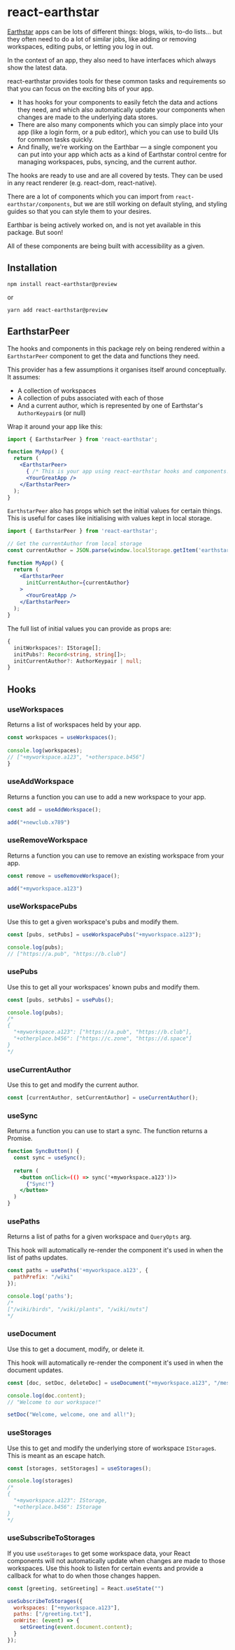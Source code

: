 # react-earthstar

[Earthstar](https://github.com/earthstar-project/earthstar) apps can be lots of different things: blogs, wikis, to-do lists... but they often need to do a lot of similar jobs, like adding or removing workspaces, editing pubs, or letting you log in out.

In the context of an app, they also need to have interfaces which always show the latest data.

react-earthstar provides tools for these common tasks and requirements so that you can focus on the exciting bits of your app.

- It has hooks for your components to easily fetch the data and actions they need, and which also automatically update your components when changes are made to the underlying data stores.
- There are also many components which you can simply place into your app (like a login form, or a pub editor), which you can use to build UIs for common tasks quickly.
- And finally, we're working on the Earthbar — a single component you can put into your app which acts as a kind of Earthstar control centre for managing workspaces, pubs, syncing, and the current author.

The hooks are ready to use and are all covered by tests. They can be used in any react renderer (e.g. react-dom, react-native).

There are a lot of components which you can import from `react-earthstar/components`, but we are still working on default styling, and styling guides so that you can style them to your desires.

Earthbar is being actively worked on, and is not yet available in this package. But soon!

All of these components are being built with accessibility as a given.

## Installation

`npm install react-earthstar@preview`

or 

`yarn add react-earthstar@preview`

## EarthstarPeer

The hooks and components in this package rely on being rendered within a `EarthstarPeer` component to get the data and functions they need.

This provider has a few assumptions it organises itself around conceptually. It assumes:

- A collection of workspaces
- A collection of pubs associated with each of those
- And a current author, which is represented by one of Earthstar's `AuthorKeypair`s (or null)

Wrap it around your app like this:

```jsx
import { EarthstarPeer } from 'react-earthstar';

function MyApp() {
  return (
    <EarthstarPeer>
      { /* This is your app using react-earthstar hooks and components! */ }
      <YourGreatApp />
    </EarthstarPeer>
  );
}
```

`EarthstarPeer` also has props which set the initial values for certain things. This is useful for cases like initialising with values kept in local storage.

```jsx
import { EarthstarPeer } from 'react-earthstar';

// Get the currentAuthor from local storage
const currentAuthor = JSON.parse(window.localStorage.getItem('earthstar-author'));

function MyApp() {
  return (
    <EarthstarPeer
      initCurrentAuthor={currentAuthor}
    >
      <YourGreatApp />
    </EarthstarPeer>
  );
}
```

The full list of initial values you can provide as props are:

```ts
{
  initWorkspaces?: IStorage[];
  initPubs?: Record<string, string[]>;
  initCurrentAuthor?: AuthorKeypair | null;
}
```

## Hooks
 
### useWorkspaces

Returns a list of workspaces held by your app.

```jsx
const workspaces = useWorkspaces();
  
console.log(workspaces);
// ["+myworkspace.a123", "+otherspace.b456"] 
}
```
 
### useAddWorkspace

Returns a function you can use to add a new workspace to your app.

```jsx
const add = useAddWorkspace();

add("+newclub.x789")
```

### useRemoveWorkspace

Returns a function you can use to remove an existing workspace from your app.

```jsx
const remove = useRemoveWorkspace();

add("+myworkspace.a123")
```

### useWorkspacePubs

Use this to get a given workspace's pubs and modify them.

```jsx
const [pubs, setPubs] = useWorkspacePubs("+myworkspace.a123");

console.log(pubs);
// ["https://a.pub", "https://b.club"]
```

### usePubs

Use this to get all your workspaces' known pubs and modify them.

```jsx
const [pubs, setPubs] = usePubs();

console.log(pubs);
/* 
{
  "+myworkspace.a123": ["https://a.pub", "https://b.club"],
  "+otherplace.b456": ["https://c.zone", "https://d.space"]
}
*/
```

### useCurrentAuthor

Use this to get and modify the current author.

```jsx
const [currentAuthor, setCurrentAuthor] = useCurrentAuthor();
```

### useSync

Returns a function you can use to start a sync. The function returns a Promise.

```jsx
function SyncButton() {
  const sync = useSync();
  
  return (
    <button onClick=(() => sync('+myworkspace.a123'))>
      {"Sync!"}
    </button>
  )
} 

```

### usePaths

Returns a list of paths for a given workspace and `QueryOpts` arg.

This hook will automatically re-render the component it's used in when the list of paths updates.

```jsx
const paths = usePaths('+myworkspace.a123', {
  pathPrefix: "/wiki"
});

console.log('paths');
/*
["/wiki/birds", "/wiki/plants", "/wiki/nuts"]
*/

```

### useDocument

Use this to get a document, modify, or delete it.

This hook will automatically re-render the component it's used in when the document updates.

```jsx
const [doc, setDoc, deleteDoc] = useDocument("+myworkspace.a123", "/messages/welcome");

console.log(doc.content);
// "Welcome to our workspace!"

setDoc("Welcome, welcome, one and all!");
```

### useStorages

Use this to get and modify the underlying store of workspace `IStorage`s. This is meant as an escape hatch.

```jsx
const [storages, setStorages] = useStorages();

console.log(storages)
/*
{
  "+myworkspace.a123": IStorage,
  "+otherplace.b456": IStorage
}
*/
```

### useSubscribeToStorages

If you use `useStorages` to get some workspace data, your React components will not automatically update when changes are made to those workspaces. Use this hook to listen for certain events and provide a callback for what to do when those changes happen.

```jsx
const [greeting, setGreeting] = React.useState("")

useSubscribeToStorages({
  workspaces: ["+myworkspace.a123"],
  paths: ["/greeting.txt"],
  onWrite: (event) => {
    setGreeting(event.document.content);
  }
});
```
